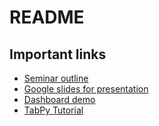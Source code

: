 # README

## Important links

- [Seminar outline](https://github.com/firasm/mds_tableau_workshop/blob/master/seminar_outline.md)
- [Google slides for presentation](https://docs.google.com/presentation/d/1rTyl5_-MAjgimppsRoRSwzDqFY7bZsA4xO-Q4H6omZw/edit?ts=5ecc2dd0#slide=id.p1)
- [Dashboard demo](https://github.com/firasm/mds_tableau_workshop/tree/master/tableau_docs/dummy-dash-example)
- [TabPy Tutorial](https://github.com/firasm/mds_tableau_workshop/blob/master/TabPy_demo/TabPy_tutorial.ipynb)
